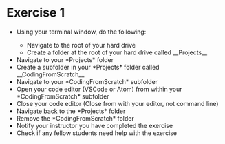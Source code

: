 # Exercise 1
<ul>
    <li>Using your terminal window, do the following:</li>
    <ul>
    <li>Navigate to the root of your hard drive</li>
    <li>Create a folder at the root of your hard drive called __Projects__</li>
    </ul>
    <li>Navigate to your *Projects* folder</li>
    <li>Create a subfolder in your *Projects* folder called __CodingFromScratch__</li>
    <li>Navigate to your *CodingFromScratch* subfolder</li>
    <li>Open your code editor (VSCode or Atom) from within your *CodingFromScratch* subfolder</li>
    <li>Close your code editor (Close from with your editor, not command line)</li>
    <li>Navigate back to the *Projects* folder</li>
    <li>Remove the *CodingFromScratch* folder</li>
    <li>Notify your instructor you have completed the exercise</li>
    <li>Check if any fellow students need help with the exercise</li>
</ul>